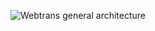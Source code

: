 

![Webtrans general architecture](http://zanata.org/images/diagrams/zanata-2.0-architecture-webtrans.svg)